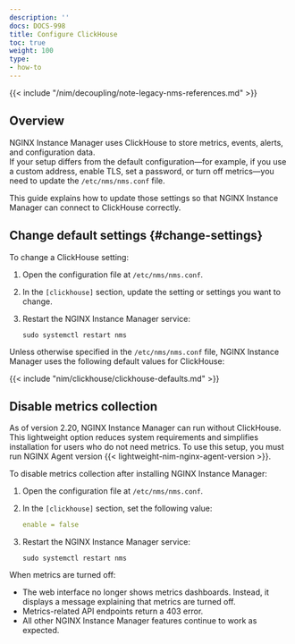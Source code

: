 ```yaml
---
description: ''
docs: DOCS-998
title: Configure ClickHouse
toc: true
weight: 100
type:
- how-to
---
```


{{< include "/nim/decoupling/note-legacy-nms-references.md" >}}

## Overview

NGINX Instance Manager uses ClickHouse to store metrics, events, alerts, and configuration data.  
If your setup differs from the default configuration—for example, if you use a custom address, enable TLS, set a password, or turn off metrics—you need to update the `/etc/nms/nms.conf` file.

This guide explains how to update those settings so that NGINX Instance Manager can connect to ClickHouse correctly.

## Change default settings {#change-settings}

To change a ClickHouse setting:

1. Open the configuration file at `/etc/nms/nms.conf`.

2. In the `[clickhouse]` section, update the setting or settings you want to change.

3. Restart the NGINX Instance Manager service:

   ```shell
   sudo systemctl restart nms
   ```

Unless otherwise specified in the `/etc/nms/nms.conf` file, NGINX Instance Manager uses the following default values for ClickHouse:

{{< include "nim/clickhouse/clickhouse-defaults.md" >}}


## Disable metrics collection

As of version 2.20, NGINX Instance Manager can run without ClickHouse. This lightweight option reduces system requirements and simplifies installation for users who do not need metrics. To use this setup, you must run NGINX Agent version {{< lightweight-nim-nginx-agent-version >}}.

To disable metrics collection after installing NGINX Instance Manager:

1. Open the configuration file at `/etc/nms/nms.conf`.

2. In the `[clickhouse]` section, set the following value:

   ```yaml
   enable = false
   ```

3. Restart the NGINX Instance Manager service:

   ```shell
   sudo systemctl restart nms
   ```

When metrics are turned off:

- The web interface no longer shows metrics dashboards. Instead, it displays a message explaining that metrics are turned off.
- Metrics-related API endpoints return a 403 error.
- All other NGINX Instance Manager features continue to work as expected.
